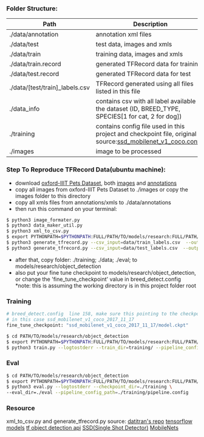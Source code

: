 
### Folder Structure:
| Path | Description |
|------|------|
|./data/annotation | annotation xml files |
|./data/test | test data, images and xmls |
|./data/train | training data, images and xmls |
|./data/train.record | generated TFRecord data for training|
|./data/test.record | generated TFRecord data for test|
|./data/[test/train]_labels.csv | TFRecord generated using all files listed in this file|
|./data_info | contains csv with all label available in the dataset (ID, BREED_TYPE, SPECIES[1 for cat, 2 for dog])|
|./training | contains config file used in this project and checkpoint file, original source:[ssd_mobilenet_v1_coco.config](https://github.com/tensorflow/models/blob/master/research/object_detection/samples/configs/ssd_mobilenet_v1_coco.config) |
|./images | image to be processed |

### Step To Reproduce TFRecord Data(ubuntu machine):
- download [oxford-IIIT Pets Dataset](http://www.robots.ox.ac.uk/~vgg/data/pets/), both [images](http://www.robots.ox.ac.uk/~vgg/data/pets/data/images.tar.gz) and [annotations](http://www.robots.ox.ac.uk/~vgg/data/pets/data/annotations.tar.gz)
- copy all images from oxford-IIIT Pets Dataset to ./images or copy the images folder to this directory
- copy all xmls files from annotations/xmls to ./data/annotations
- then run this command on your terminal:

```sh
$ python3 image_formater.py
$ python3 data_maker_util.py
$ python3 xml_to_csv.py
$ export PYTHONPATH=$PYTHONPATH:FULL/PATH/TO/models/research:FULL/PATH/TO/models/research/slim
$ python3 generate_tfrecord.py --csv_input=data/train_labels.csv  --output_path=data/train.record
$ python3 generate_tfrecord.py --csv_input=data/test_labels.csv  --output_path=data/test.record
```

- after that, copy folder: ./training; ./data; ./eval; to models/research/object_detection
- also put your fine tune checkpoint to models/research/object_detection, or change the 'fine_tune_checkpoint' value in breed_detect.config
*note: this is assuming the working directory is in this project folder root

### Training
```py
# breed_detect.config  line 158, make sure this pointing to the checkpoint you want to use
# in this case ssd_mobilenet_v1_coco_2017_11_17
fine_tune_checkpoint: "ssd_mobilenet_v1_coco_2017_11_17/model.ckpt"
```
```sh
$ cd PATH/TO/models/research/object_detection
$ export PYTHONPATH=$PYTHONPATH:FULL/PATH/TO/models/research:FULL/PATH/TO/models/research/slim
$ python3 train.py --logtostderr --train_dir=training/ --pipeline_config_path=training/breed_detect.config
```
### Eval
```sh
$ cd PATH/TO/models/research/object_detection
$ export PYTHONPATH=$PYTHONPATH:FULL/PATH/TO/models/research:FULL/PATH/TO/models/research/slim
$ python3 eval.py --logtostderr --checkpoint_dir=./training \
--eval_dir=./eval --pipeline_config_path=./training/pipeline.config
```

### Resource
xml_to_csv.py and generate_tfrecord.py source: [datitran's repo](https://github.com/datitran/raccoon_dataset)
[tensorflow models](https://github.com/tensorflow/models)
[tf object detection api](https://github.com/tensorflow/models/tree/master/research/object_detection)
[SSD(Single Shot Detector)](https://arxiv.org/abs/1512.02325)
[MobileNets](https://arxiv.org/abs/1704.04861)
